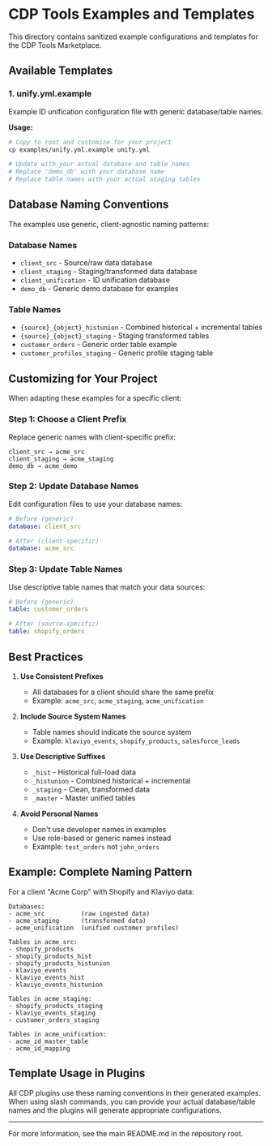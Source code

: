 # CDP Tools Examples and Templates

This directory contains sanitized example configurations and templates for the CDP Tools Marketplace.

## Available Templates

### 1. unify.yml.example
Example ID unification configuration file with generic database/table names.

**Usage:**
```bash
# Copy to root and customize for your project
cp examples/unify.yml.example unify.yml

# Update with your actual database and table names
# Replace 'demo_db' with your database name
# Replace table names with your actual staging tables
```

## Database Naming Conventions

The examples use generic, client-agnostic naming patterns:

### Database Names
- `client_src` - Source/raw data database
- `client_staging` - Staging/transformed data database
- `client_unification` - ID unification database
- `demo_db` - Generic demo database for examples

### Table Names
- `{source}_{object}_histunion` - Combined historical + incremental tables
- `{source}_{object}_staging` - Staging transformed tables
- `customer_orders` - Generic order table example
- `customer_profiles_staging` - Generic profile staging table

## Customizing for Your Project

When adapting these examples for a specific client:

### Step 1: Choose a Client Prefix
Replace generic names with client-specific prefix:
```
client_src → acme_src
client_staging → acme_staging
demo_db → acme_demo
```

### Step 2: Update Database Names
Edit configuration files to use your database names:
```yaml
# Before (generic)
database: client_src

# After (client-specific)
database: acme_src
```

### Step 3: Update Table Names
Use descriptive table names that match your data sources:
```yaml
# Before (generic)
table: customer_orders

# After (source-specific)
table: shopify_orders
```

## Best Practices

1. **Use Consistent Prefixes**
   - All databases for a client should share the same prefix
   - Example: `acme_src`, `acme_staging`, `acme_unification`

2. **Include Source System Names**
   - Table names should indicate the source system
   - Example: `klaviyo_events`, `shopify_products`, `salesforce_leads`

3. **Use Descriptive Suffixes**
   - `_hist` - Historical full-load data
   - `_histunion` - Combined historical + incremental
   - `_staging` - Clean, transformed data
   - `_master` - Master unified tables

4. **Avoid Personal Names**
   - Don't use developer names in examples
   - Use role-based or generic names instead
   - Example: `test_orders` not `john_orders`

## Example: Complete Naming Pattern

For a client "Acme Corp" with Shopify and Klaviyo data:

```
Databases:
- acme_src          (raw ingested data)
- acme_staging      (transformed data)
- acme_unification  (unified customer profiles)

Tables in acme_src:
- shopify_products
- shopify_products_hist
- shopify_products_histunion
- klaviyo_events
- klaviyo_events_hist
- klaviyo_events_histunion

Tables in acme_staging:
- shopify_products_staging
- klaviyo_events_staging
- customer_orders_staging

Tables in acme_unification:
- acme_id_master_table
- acme_id_mapping
```

## Template Usage in Plugins

All CDP plugins use these naming conventions in their generated examples. When using slash commands, you can provide your actual database/table names and the plugins will generate appropriate configurations.

---

For more information, see the main README.md in the repository root.
